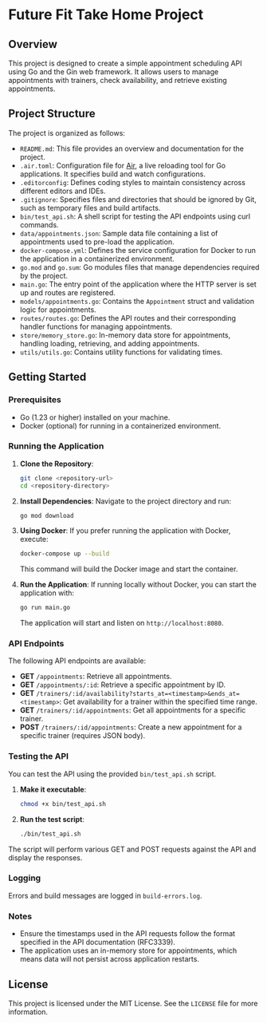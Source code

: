 # Future Fit Take Home Project

## Overview

This project is designed to create a simple appointment scheduling API using Go and the Gin web framework. It allows users to manage appointments with trainers, check availability, and retrieve existing appointments.

## Project Structure

The project is organized as follows:

- `README.md`: This file provides an overview and documentation for the project.
- `.air.toml`: Configuration file for [Air](https://github.com/cosmtrek/air), a live reloading tool for Go applications. It specifies build and watch configurations.
- `.editorconfig`: Defines coding styles to maintain consistency across different editors and IDEs.
- `.gitignore`: Specifies files and directories that should be ignored by Git, such as temporary files and build artifacts.
- `bin/test_api.sh`: A shell script for testing the API endpoints using curl commands.
- `data/appointments.json`: Sample data file containing a list of appointments used to pre-load the application.
- `docker-compose.yml`: Defines the service configuration for Docker to run the application in a containerized environment.
- `go.mod` and `go.sum`: Go modules files that manage dependencies required by the project.
- `main.go`: The entry point of the application where the HTTP server is set up and routes are registered.
- `models/appointments.go`: Contains the `Appointment` struct and validation logic for appointments.
- `routes/routes.go`: Defines the API routes and their corresponding handler functions for managing appointments.
- `store/memory_store.go`: In-memory data store for appointments, handling loading, retrieving, and adding appointments.
- `utils/utils.go`: Contains utility functions for validating times.

## Getting Started

### Prerequisites

- Go (1.23 or higher) installed on your machine.
- Docker (optional) for running in a containerized environment.

### Running the Application

1. **Clone the Repository**:

   ```sh
   git clone <repository-url>
   cd <repository-directory>
   ```

2. **Install Dependencies**:
   Navigate to the project directory and run:

   ```sh
   go mod download
   ```

3. **Using Docker**:
   If you prefer running the application with Docker, execute:

   ```sh
   docker-compose up --build
   ```

   This command will build the Docker image and start the container.

4. **Run the Application**:
   If running locally without Docker, you can start the application with:
   ```sh
   go run main.go
   ```
   The application will start and listen on `http://localhost:8080`.

### API Endpoints

The following API endpoints are available:

- **GET** `/appointments`: Retrieve all appointments.
- **GET** `/appointments/:id`: Retrieve a specific appointment by ID.
- **GET** `/trainers/:id/availability?starts_at=<timestamp>&ends_at=<timestamp>`: Get availability for a trainer within the specified time range.
- **GET** `/trainers/:id/appointments`: Get all appointments for a specific trainer.
- **POST** `/trainers/:id/appointments`: Create a new appointment for a specific trainer (requires JSON body).

### Testing the API

You can test the API using the provided `bin/test_api.sh` script.

1. **Make it executable**:

   ```sh
   chmod +x bin/test_api.sh
   ```

2. **Run the test script**:
   ```sh
   ./bin/test_api.sh
   ```

The script will perform various GET and POST requests against the API and display the responses.

### Logging

Errors and build messages are logged in `build-errors.log`.

### Notes

- Ensure the timestamps used in the API requests follow the format specified in the API documentation (RFC3339).
- The application uses an in-memory store for appointments, which means data will not persist across application restarts.

## License

This project is licensed under the MIT License. See the `LICENSE` file for more information.
